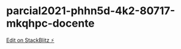 # parcial2021-phhn5d-4k2-80717-mkqhpc-docente

[Edit on StackBlitz ⚡️](https://stackblitz.com/edit/parcial2021-phhn5d-4k2-80717-mkqhpc-docente)
